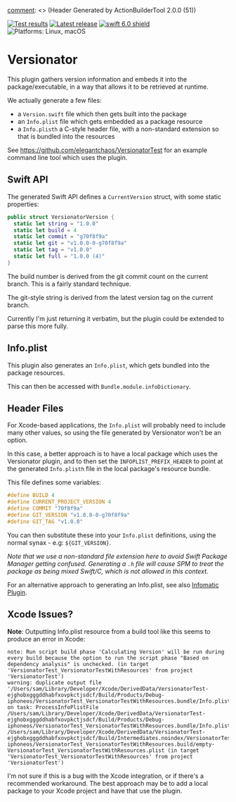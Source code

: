 [comment]: <> (Header Generated by ActionBuilderTool 2.0.0 (51))

[![Test results][tests shield]][actions] [![Latest release][release shield]][releases] [![swift 6.0 shield]][swift] ![Platforms: Linux, macOS][platforms shield]

[release shield]: https://img.shields.io/github/v/release/elegantchaos/Versionator
[platforms shield]: https://img.shields.io/badge/platforms-Linux_macOS-lightgrey.svg?style=flat "Linux, macOS"
[tests shield]: https://github.com/elegantchaos/Versionator/workflows/Tests/badge.svg
[swift 6.0 shield]: https://img.shields.io/badge/swift-6.0-F05138.svg "Swift 6.0"

[swift]: https://swift.org
[releases]: https://github.com/elegantchaos/Versionator/releases
[actions]: https://github.com/elegantchaos/Versionator/actions

[comment]: <> (End of ActionBuilderTool Header)


# Versionator

This plugin gathers version information and embeds it into the package/executable, in a way that allows it to be retrieved at runtime.

We actually generate a few files:

- a `Version.swift` file which then gets built into the package
- an `Info.plist` file which gets embedded as a package resource
- a `Info.plisth` a C-style header file, with a non-standard extension so that is bundled into the resources

See https://github.com/elegantchaos/VersionatorTest for an example command line tool which uses the plugin.

## Swift API

The generated Swift API defines a `CurrentVersion` struct, with some static properties:

```swift
public struct VersionatorVersion {
  static let string = "1.0.0"
  static let build = 4
  static let commit = "g70f8f9a"
  static let git = "v1.0.0-0-g70f8f9a"
  static let tag = "v1.0.0"
  static let full = "1.0.0 (4)"
}
```

The build number is derived from the git commit count on the current branch. This is a fairly standard technique.

The git-style string is derived from the latest version tag on the current branch. 

Currently I'm just returning it verbatim, but the plugin could be extended to parse this more fully.


## Info.plist

This plugin also generates an `Info.plist`, which gets bundled into the package resources.

This can then be accessed with `Bundle.module.infoDictionary`.

## Header Files

For Xcode-based applications, the `Info.plist` will probably need to include many other values, so using the file generated by Versionator won't be an option.

In this case, a better approach is to have a local package which uses the Versionator plugin, and to then set the `INFOPLIST_PREFIX_HEADER` to point at the generated `Info.plisth` file in the local package's resource bundle.

This file defines some variables: 

```c
#define BUILD 4
#define CURRENT_PROJECT_VERSION 4
#define COMMIT "70f8f9a"
#define GIT_VERSION "v1.0.0-0-g70f8f9a"
#define GIT_TAG "v1.0.0"
```

You can then substitute these into your `Info.plist` definitions, using the normal synax - e.g: `${GIT_VERSION}`.

_Note that we use a non-standard file extension here to avoid Swift Package Manager getting confused. Generating a `.h` file will cause SPM to treat the package as being mixed Swift/C, which is not allowed in this context._

For an alternative approach to generating an Info.plist, see also [Infomatic Plugin](https://github.com/elegantchaos/InfomaticPlugin).
 

## Xcode Issues?

**Note**: Outputting Info.plist resource from a build tool like this seems to produce an error in Xcode:

```
note: Run script build phase 'Calculating Version' will be run during every build because the option to run the script phase "Based on dependency analysis" is unchecked. (in target 'VersionatorTest_VersionatorTestWithResources' from project 'VersionatorTest')
warning: duplicate output file '/Users/sam/Library/Developer/Xcode/DerivedData/VersionatorTest-ejghobxgggddhabfxovpkctjsdcf/Build/Products/Debug-iphoneos/VersionatorTest_VersionatorTestWithResources.bundle/Info.plist' on task: ProcessInfoPlistFile /Users/sam/Library/Developer/Xcode/DerivedData/VersionatorTest-ejghobxgggddhabfxovpkctjsdcf/Build/Products/Debug-iphoneos/VersionatorTest_VersionatorTestWithResources.bundle/Info.plist /Users/sam/Library/Developer/Xcode/DerivedData/VersionatorTest-ejghobxgggddhabfxovpkctjsdcf/Build/Intermediates.noindex/VersionatorTest.build/Debug-iphoneos/VersionatorTest_VersionatorTestWithResources.build/empty-VersionatorTest_VersionatorTestWithResources.plist (in target 'VersionatorTest_VersionatorTestWithResources' from project 'VersionatorTest')
```

I'm not sure if this is a bug with the Xcode integration, or if there's a recommended workaround. The best approach may be to add a local package to your Xcode project and have that use the plugin.